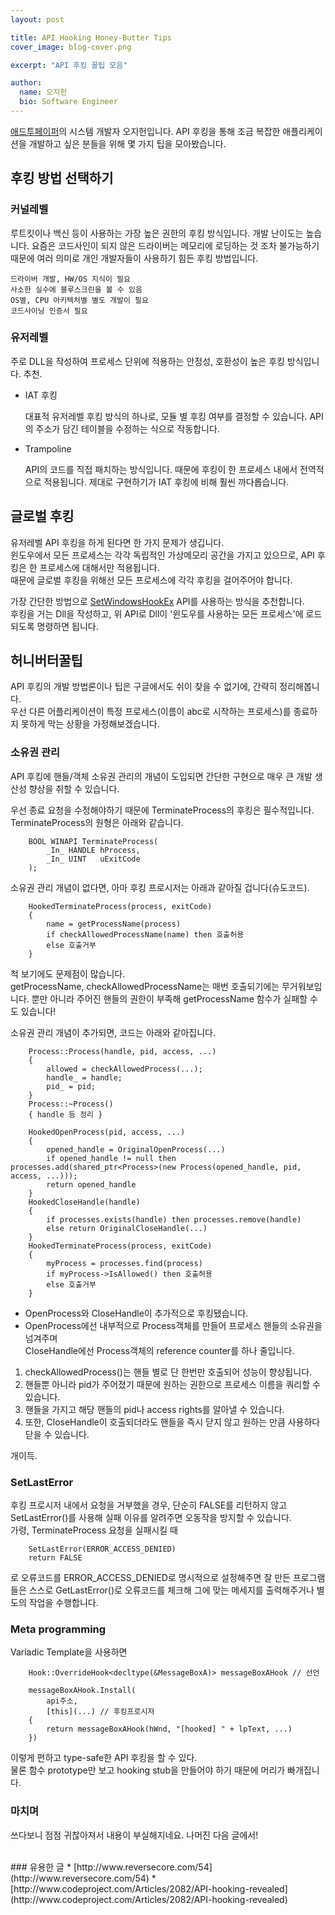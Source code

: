 ```yaml
---
layout: post

title: API Hooking Honey-Butter Tips
cover_image: blog-cover.png

excerpt: "API 후킹 꿀팁 모음"

author:
  name: 오지헌
  bio: Software Engineer
---
```


[애드투페이퍼](http://www.add2paper.com)의 시스템 개발자 오지헌입니다. API 후킹을 통해 조금 복잡한 애플리케이션을 개발하고 싶은 분들을 위해 몇 가지 팁을 모아봤습니다.

## 후킹 방법 선택하기
### 커널레벨
    
루트킷이나 백신 등이 사용하는 가장 높은 권한의 후킹 방식입니다.
개발 난이도는 높습니다.
요즘은 코드사인이 되지 않은 드라이버는 메모리에 로딩하는 것 조차 불가능하기 때문에 여러 의미로 개인 개발자들이 사용하기 힘든 후킹 방법입니다.

    드라이버 개발, HW/OS 지식이 필요
    사소한 실수에 블루스크린을 볼 수 있음
    OS별, CPU 아키텍처별 별도 개발이 필요
    코드사이닝 인증서 필요
    
### 유저레벨
    
주로 DLL을 작성하여 프로세스 단위에 적용하는 안정성, 호환성이 높은 후킹 방식입니다. 추천.
    
* IAT 후킹

    대표적 유저레벨 후킹 방식의 하나로, 모듈 별 후킹 여부를 결정할 수 있습니다. API의 주소가 담긴 테이블을 수정하는 식으로 작동합니다.
    
* Trampoline

    API의 코드를 직접 패치하는 방식입니다. 때문에 후킹이 한 프로세스 내에서 전역적으로 적용됩니다. 제대로 구현하기가 IAT 후킹에 비해 훨씬 까다롭습니다.
    
## 글로벌 후킹

유저레벨 API 후킹을 하게 된다면 한 가지 문제가 생깁니다. <br />
윈도우에서 모든 프로세스는 각각 독립적인 가상메모리 공간을 가지고 있으므로, API 후킹은 한 프로세스에 대해서만 적용됩니다. <br />
때문에 글로벌 후킹을 위해선 모든 프로세스에 각각 후킹을 걸어주어야 합니다.

가장 간단한 방법으로 [SetWindowsHookEx](https://msdn.microsoft.com/en-us/library/windows/desktop/ms644990.aspx) API를 사용하는 방식을 추천합니다. <br/>
후킹을 거는 Dll을 작성하고, 위 API로 Dll이 '윈도우를 사용하는 모든 프로세스'에 로드되도록 명령하면 됩니다.

## 허니버터꿀팁

API 후킹의 개발 방법론이나 팁은 구글에서도 쉬이 찾을 수 없기에, 간략히 정리해봅니다. <br/>
우선 다른 어플리케이션이 특정 프로세스(이름이 abc로 시작하는 프로세스)를 종료하지 못하게 막는 상황을 가정해보겠습니다. <br />

### 소유권 관리
API 후킹에 핸들/객체 소유권 관리의 개념이 도입되면 간단한 구현으로 매우 큰 개발 생산성 향상을 취할 수 있습니다.

우선 종료 요청을 수정해야하기 때문에 TerminateProcess의 후킹은 필수적입니다.
TerminateProcess의 원형은 아래와 같습니다.

        BOOL WINAPI TerminateProcess(
            _In_ HANDLE hProcess,
            _In_ UINT   uExitCode
        );

소유권 관리 개념이 없다면, 아마 후킹 프로시저는 아래과 같아질 겁니다(슈도코드).
        
        HookedTerminateProcess(process, exitCode)
        {
            name = getProcessName(process)
            if checkAllowedProcessName(name) then 호출허용
            else 호출거부
        }

척 보기에도 문제점이 많습니다. <br/>
getProcessName, checkAllowedProcessName는 매번 호출되기에는 무거워보입니다. 뿐만 아니라 주어진 핸들의 권한이 부족해 getProcessName 함수가 실패할 수도 있습니다!

소유권 관리 개념이 추가되면, 코드는 아래와 같아집니다.
        
        Process::Process(handle, pid, access, ...)
        {
            allowed = checkAllowedProcess(...);
            handle_ = handle;
            pid_ = pid;
        }
        Process::~Process()
        { handle 등 정리 }

        HookedOpenProcess(pid, access, ...)
        {
            opened_handle = OriginalOpenProcess(...)
            if opened_handle != null then processes.add(shared_ptr<Process>(new Process(opened_handle, pid, access, ...)));
            return opened_handle
        }
        HookedCloseHandle(handle)
        {
            if processes.exists(handle) then processes.remove(handle)
            else return OriginalCloseHandle(...)
        }
        HookedTerminateProcess(process, exitCode)
        {
            myProcess = processes.find(process)
            if myProcess->IsAllowed() then 호출허용
            else 호출거부
        }

* OpenProcess와 CloseHandle이 추가적으로 후킹됐습니다. <br/>
* OpenProcess에선 내부적으로 Process객체를 만들어 프로세스 핸들의 소유권을 넘겨주며<br/>
    CloseHandle에선 Process객체의 reference counter를 하나 줄입니다. <br/>
1. checkAllowedProcess()는 핸들 별로 단 한번만 호출되어 성능이 향상됩니다. <br/>
2. 핸들뿐 아니라 pid가 주어졌기 때문에 원하는 권한으로 프로세스 이름을 쿼리할 수 있습니다. <br/>
3. 핸들을 가지고 해당 핸들의 pid나 access rights를 알아낼 수 있습니다. <br/>
4. 또한, CloseHandle이 호출되더라도 핸들을 즉시 닫지 않고 원하는 만큼 사용하다 닫을 수 있습니다. <br/>

개이득.

### SetLastError

후킹 프로시저 내에서 요청을 거부했을 경우, 단순히 FALSE를 리턴하지 않고 SetLastError()를 사용해 실패 이유를 알려주면 오동작을 방지할 수 있습니다. <br/>
가령, TerminateProcess 요청을 실패시킬 때

        SetLastError(ERROR_ACCESS_DENIED)
        return FALSE

로 오류코드를 ERROR_ACCESS_DENIED로 명시적으로 설정해주면 잘 만든 프로그램들은 스스로 GetLastError()로 오류코드를 체크해 그에 맞는 메세지를 출력해주거나 별도의 작업을 수행합니다.

### Meta programming

Variadic Template을 사용하면

        Hook::OverrideHook<decltype(&MessageBoxA)> messageBoxAHook // 선언

        messageBoxAHook.Install(
            api주소,
            [this](...) // 후킹프로시저
        {
            return messageBoxAHook(hWnd, "[hooked] " + lpText, ...)
        })
    
이렇게 편하고 type-safe한 API 후킹을 할 수 있다. <br/>
물론 함수 prototype만 보고 hooking stub을 만들어야 하기 때문에 머리가 빠개집니다.

### 마치며
쓰다보니 점점 귀찮아져서 내용이 부실해지네요. 나머진 다음 글에서!

<br />
### 유용한 글
* [http://www.reversecore.com/54](http://www.reversecore.com/54)
* [http://www.codeproject.com/Articles/2082/API-hooking-revealed](http://www.codeproject.com/Articles/2082/API-hooking-revealed)